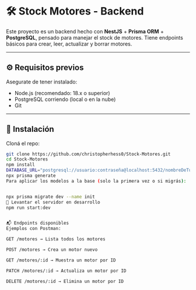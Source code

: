 # 🛠️ Stock Motores - Backend

Este proyecto es un backend hecho con **NestJS** + **Prisma ORM** + **PostgreSQL**, pensado para manejar el stock de motores. Tiene endpoints básicos para crear, leer, actualizar y borrar motores.

---

## ⚙️ Requisitos previos

Asegurate de tener instalado:

- Node.js (recomendado: 18.x o superior)
- PostgreSQL corriendo (local o en la nube)
- Git

---

## 🚀 Instalación

Cloná el repo:

```bash
git clone https://github.com/christopherhess0/Stock-Motores.git
cd Stock-Motores
npm install
DATABASE_URL="postgresql://usuario:contraseña@localhost:5432/nombreDeTuBase"
npx prisma generate
Para aplicar los modelos a la base (solo la primera vez o si migrás):


npx prisma migrate dev --name init
🧪 Levantar el servidor en desarrollo
npm run start:dev


📬 Endpoints disponibles
Ejemplos con Postman:

GET /motores → Lista todos los motores

POST /motores → Crea un motor nuevo

GET /motores/:id → Muestra un motor por ID

PATCH /motores/:id → Actualiza un motor por ID

DELETE /motores/:id → Elimina un motor por ID